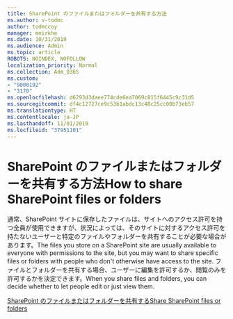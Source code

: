 ```yaml
---
title: SharePoint のファイルまたはフォルダーを共有する方法
ms.author: v-todmc
author: todmccoy
manager: mnirkhe
ms.date: 10/31/2019
ms.audience: Admin
ms.topic: article
ROBOTS: NOINDEX, NOFOLLOW
localization_priority: Normal
ms.collection: Adm_O365
ms.custom:
- "9000192"
- "3170"
ms.openlocfilehash: d6293d3daee774cde6ea7069c815f6445c9c31d5
ms.sourcegitcommit: df4c12727ce9c53b1abdc13c48c25cc00b73eb57
ms.translationtype: HT
ms.contentlocale: ja-JP
ms.lasthandoff: 11/01/2019
ms.locfileid: "37951101"
---
```

# <a name="how-to-share-sharepoint-files-or-folders"></a><span data-ttu-id="a93e4-102">SharePoint のファイルまたはフォルダーを共有する方法</span><span class="sxs-lookup"><span data-stu-id="a93e4-102">How to share SharePoint files or folders</span></span>

<span data-ttu-id="a93e4-103">通常、SharePoint サイトに保存したファイルは、サイトへのアクセス許可を持つ全員が使用できますが、状況によっては、そのサイトに対するアクセス許可を持たないユーザーと特定のファイルやフォルダーを共有することが必要な場合があります。</span><span class="sxs-lookup"><span data-stu-id="a93e4-103">The files you store on a SharePoint site are usually available to everyone with permissions to the site, but you may want to share specific files or folders with people who don't otherwise have access to the site.</span></span> <span data-ttu-id="a93e4-104">ファイルとフォルダーを共有する場合、ユーザーに編集を許可するか、閲覧のみを許可するかを決定できます。</span><span class="sxs-lookup"><span data-stu-id="a93e4-104">When you share files and folders, you can decide whether to let people edit or just view them.</span></span>

[<span data-ttu-id="a93e4-105">SharePoint のファイルまたはフォルダーを共有する</span><span class="sxs-lookup"><span data-stu-id="a93e4-105">Share SharePoint files or folders</span></span>](https://support.office.com/article/share-sharepoint-files-or-folders-1fe37332-0f9a-4719-970e-d2578da4941c?ui=en-US&rs=en-US&ad=US)